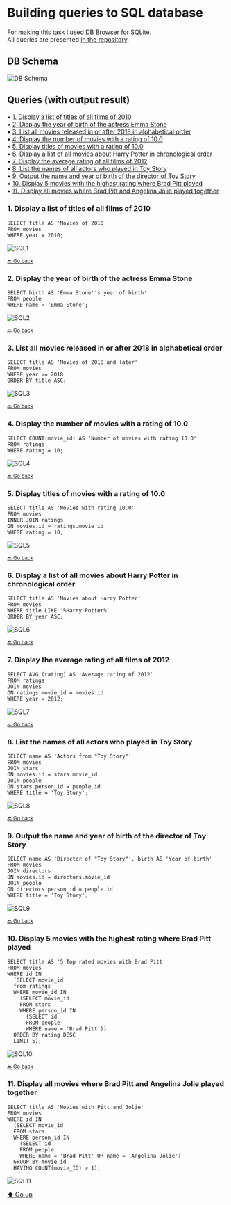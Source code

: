 # Building queries to SQL database <a name="start"></a>

For making this task I used DB Browser for SQLite.  
All queries are presented [in the repository](./Queries/SQL/).

## DB Schema

![DB Schema](./DB_Schema.png)

## Queries (with output result) <a name="queries"></a>

• [1. Display a list of titles of all films of 2010](#sql1)  
• [2. Display the year of birth of the actress Emma Stone](#sql2)  
• [3. List all movies released in or after 2018 in alphabetical order](#sql3)  
• [4. Display the number of movies with a rating of 10.0](#sql4)  
• [5. Display titles of movies with a rating of 10.0](#sql5)  
• [6. Display a list of all movies about Harry Potter in chronological order](#sql6)  
• [7. Display the average rating of all films of 2012](#sql7)  
• [8. List the names of all actors who played in Toy Story](#sql8)  
• [9. Output the name and year of birth of the director of Toy Story](#sql9)  
• [10. Display 5 movies with the highest rating where Brad Pitt played](#sql10)  
• [11. Display all movies where Brad Pitt and Angelina Jolie played together](#sql11)  

### 1. Display a list of titles of all films of 2010 <a name="sql1"></a>

```
SELECT title AS 'Movies of 2010'
FROM movies
WHERE year = 2010;
```
![SQL1](./Queries/SQL_01_Display_a_list_of_titles_of_all_films_of_2010.png)

<small>[🔙 Go back](#queries)</small>

### 2. Display the year of birth of the actress Emma Stone <a name="sql2"></a>

```
SELECT birth AS 'Emma Stone''s year of birth'
FROM people
WHERE name = 'Emma Stone';
```
![SQL2](./Queries/SQL_02_Display_the_year_of_birth_of_the_actress_Emma_Stone.png)

<small>[🔙 Go back](#queries)</small>

### 3. List all movies released in or after 2018 in alphabetical order <a name="sql3"></a>

```
SELECT title AS 'Movies of 2018 and later'
FROM movies
WHERE year >= 2018
ORDER BY title ASC;
```
![SQL3](./Queries/SQL_03_List_all_movies_released_in_or_after_2018_in_alphabetical_order.png)

<small>[🔙 Go back](#queries)</small>

### 4. Display the number of movies with a rating of 10.0 <a name="sql4"></a>

```
SELECT COUNT(movie_id) AS 'Number of movies with rating 10.0'
FROM ratings
WHERE rating = 10;
```
![SQL4](./Queries/SQL_04_Display_the_number_of_movies_with_a_rating_of_10.0.png)

<small>[🔙 Go back](#queries)</small>

### 5. Display titles of movies with a rating of 10.0 <a name="sql5"></a>

```
SELECT title AS 'Movies with rating 10.0'
FROM movies
INNER JOIN ratings 
ON movies.id = ratings.movie_id
WHERE rating = 10;
```
![SQL5](./Queries/SQL_05_Display_names_of_movies_with_a_rating_of_10.0.png)

<small>[🔙 Go back](#queries)</small>

### 6. Display a list of all movies about Harry Potter in chronological order <a name="sql6"></a>

```
SELECT title AS 'Movies about Harry Potter'
FROM movies
WHERE title LIKE '%Harry Potter%'
ORDER BY year ASC;
```
![SQL6](./Queries/SQL_06_Display_a_list_of_all_movies_about_Harry_Potter_in_chronological_order.png)

<small>[🔙 Go back](#queries)</small>

### 7. Display the average rating of all films of 2012 <a name="sql7"></a>

```
SELECT AVG (rating) AS 'Average rating of 2012'
FROM ratings
JOIN movies
ON ratings.movie_id = movies.id
WHERE year = 2012;
```
![SQL7](./Queries/SQL_07_Display_the_average_rating_of_all_films_of_2012.png)

<small>[🔙 Go back](#queries)</small>

### 8. List the names of all actors who played in Toy Story <a name="sql8"></a>

```
SELECT name AS 'Actors from "Toy Story"'
FROM movies
JOIN stars
ON movies.id = stars.movie_id
JOIN people
ON stars.person_id = people.id
WHERE title = 'Toy Story';
```
![SQL8](./Queries/SQL_08_List_the_names_of_all_actors_who_played_in_Toy_Story.png)

<small>[🔙 Go back](#queries)</small>

### 9. Output the name and year of birth of the director of Toy Story <a name="sql9"></a>

```
SELECT name AS 'Director of "Toy Story"', birth AS 'Year of birth'
FROM movies
JOIN directors
ON movies.id = directors.movie_id
JOIN people
ON directors.person_id = people.id
WHERE title = 'Toy Story';
```
![SQL9](./Queries/SQL_09_Output_the_name_and_year_of_birth_of_the_director_of_Toy_Story.png)

<small>[🔙 Go back](#queries)</small>

### 10. Display 5 movies with the highest rating where Brad Pitt played <a name="sql10"></a>

```
SELECT title AS '5 Top rated movies with Brad Pitt'
FROM movies
WHERE id IN 
  (SELECT movie_id
  from ratings
  WHERE movie_id IN
    (SELECT movie_id
    FROM stars
    WHERE person_id IN
      (SELECT id
      FROM people
      WHERE name = 'Brad Pitt'))
  ORDER BY rating DESC
  LIMIT 5);
```
![SQL10](./Queries/SQL_10_Display_5_movies_with_the_highest_rating_where_Brad_Pitt_played.png)

<small>[🔙 Go back](#queries)</small>

### 11. Display all movies where Brad Pitt and Angelina Jolie played together <a name="sql11"></a>

```
SELECT title AS 'Movies with Pitt and Jolie'
FROM movies
WHERE id IN
  (SELECT movie_id
  FROM stars
  WHERE person_id IN 
    (SELECT id
    FROM people
    WHERE name = 'Brad Pitt' OR name = 'Angelina Jolie')
  GROUP BY movie_id
  HAVING COUNT(movie_ID) > 1);
```
![SQL11](./Queries/SQL_11_Display_all_movies_where_Brad_Pitt_and_Angelina_Jolie_played_together.png)

[⬆️ Go up](#start)

